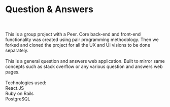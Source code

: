 # Question & Answers
<br/>
<br/>
This is a group project with a Peer. Core back-end and front-end functionality was created using pair programming methodology. Then we forked and cloned the project for all the UX and UI visions to be done separately.
<br/>
<br/>
This is a general question and answers web application. Built to mirror same concepts such as stack overflow or any various question and answers web pages.   
<br/>
<br/>
Technologies used:<br/>
React.JS<br/>
Ruby on Rails<br/>
PostgreSQL<br/>

